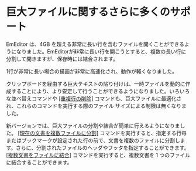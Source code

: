 # 巨大ファイルに関するさらに多くのサポート

EmEditor は、4GB を超える非常に長い行を含むファイルを開くことができるようになりました。EmEditorが非常に長い行を開こうとすると、複数の長い行に分割して開きますが、保存時には結合されます。

1行が非常に長い場合の描画が非常に高速化され、動作が軽くなりました。

クリップボードを経由する巨大テキストの貼り付けは、一時ファイルを動的に作成することにより、より安定して行うことができるようになりました。いろいろな並べ替えコマンドや [\[重複行の削除\]](../cmd/edit/delete_duplicate) コマンドも、巨大ファイルに最適化され、これらのコマンドを実行する際のファイル サイズによる制限は無くなりました。

新バージョンでは、巨大ファイルの分割や結合が簡単に行えるようになりました。 [\[現在の文書を複数ファイルに分割\]](../cmd/tools/split_to_files) コマンドを実行すると、指定する行毎またはブックマークが設定された行の前で、文書を複数のファイルに分割します。さらに、分割されたファイルのヘッダやフッタを指定することができます。 [\[複数文書をファイルに結合\]](../cmd/tools/combine_files) コマンドを実行すると、複数文書を 1 つのファイルに結合することができます。